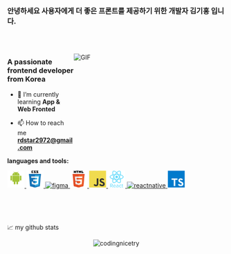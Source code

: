 ### 안녕하세요 사용자에게 더 좋은 프론트를 제공하기 위한 개발자 김기홍 입니다.
<br><br>

  <img align="right" alt="GIF" src="https://github.com/abhisheknaiidu/abhisheknaiidu/blob/master/code.gif?raw=true" width="350" height="250" />

<h3 align="left">A passionate frontend developer from Korea</h3>

- 🌱 I’m currently learning **App & Web Fronted**

- 📫 How to reach me **rdstar2972@gmail.com**
  

**languages and tools:**  

<p align="left"> <a href="https://developer.android.com" target="_blank" rel="noreferrer"> 
 <img src="https://raw.githubusercontent.com/devicons/devicon/master/icons/android/android-original-wordmark.svg" alt="android" width="40" height="40"/> </a>  
 <a href="https://www.w3schools.com/css/" target="_blank" rel="noreferrer"> 
  <img src="https://raw.githubusercontent.com/devicons/devicon/master/icons/css3/css3-original-wordmark.svg" alt="css3" width="40" height="40"/> </a> <a href="https://www.figma.com/" target="_blank" rel="noreferrer"> <img src="https://www.vectorlogo.zone/logos/figma/figma-icon.svg" alt="figma" width="40" height="40"/> </a> <a href="https://www.w3.org/html/" target="_blank" rel="noreferrer"> <img src="https://raw.githubusercontent.com/devicons/devicon/master/icons/html5/html5-original-wordmark.svg" alt="html5" width="40" height="40"/> </a> <a href="https://developer.mozilla.org/en-US/docs/Web/JavaScript" target="_blank" rel="noreferrer"> <img src="https://raw.githubusercontent.com/devicons/devicon/master/icons/javascript/javascript-original.svg" alt="javascript" width="40" height="40"/> </a> <a href="https://reactjs.org/" target="_blank" rel="noreferrer"> <img src="https://raw.githubusercontent.com/devicons/devicon/master/icons/react/react-original-wordmark.svg" alt="react" width="40" height="40"/> </a> <a href="https://reactnative.dev/" target="_blank" rel="noreferrer"> <img src="https://reactnative.dev/img/header_logo.svg" alt="reactnative" width="40" height="40"/> </a> <a href="https://www.typescriptlang.org/" target="_blank" rel="noreferrer"> <img src="https://raw.githubusercontent.com/devicons/devicon/master/icons/typescript/typescript-original.svg" alt="typescript" width="40" height="40"/> </a> </p>


<br>
<br>
<br>

📈 my github stats

<p align="center"> <img src="https://github-readme-stats.vercel.app/api?username=codingnicetry&show_icons=true&theme=gotham" alt="codingnicetry" />




